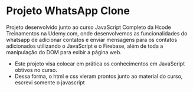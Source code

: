 # Projeto WhatsApp Clone

<p>
  Projeto desenvolvido junto ao curso JavaScript Completo da Hcode Treinamentos na Udemy.com, onde desenvolvemos as funcionalidades do whatsapp de adicionar contatos e enviar mensagens para os contatos adicionados utilizando o JavaScript e o Firebase, além de toda a manipulação do DOM para exibir a página web.
</p>

- Este projeto visa colocar em prática os conhecimentos em JavaScript obtivos no curso.
- Dessa forma, o html e css vieram prontos junto ao material do curso, escrevi somente o javascript
